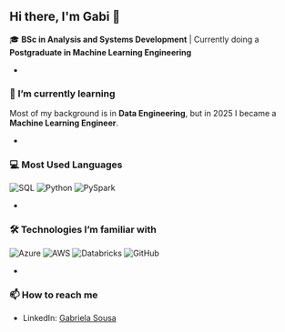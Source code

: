 ## Hi there, I'm Gabi 👋

🎓 **BSc in Analysis and Systems Development** | Currently doing a **Postgraduate in Machine Learning Engineering**

-

### 🌱 I’m currently learning
Most of my background is in **Data Engineering**, but in 2025 I became a **Machine Learning Engineer**.

-

### 💻 Most Used Languages
![SQL](https://img.shields.io/badge/SQL-4479A1?style=for-the-badge&logo=sql&logoColor=white)
![Python](https://img.shields.io/badge/Python-3776AB?style=for-the-badge&logo=python&logoColor=white)
![PySpark](https://img.shields.io/badge/PySpark-FF0000?style=for-the-badge&logo=apache-spark&logoColor=white)

-

### 🛠 Technologies I’m familiar with
![Azure](https://img.shields.io/badge/Azure-0078D4?style=for-the-badge&logo=microsoft-azure&logoColor=white)
![AWS](https://img.shields.io/badge/AWS-232F3E?style=for-the-badge&logo=amazon-aws&logoColor=white)
![Databricks](https://img.shields.io/badge/Databricks-FF0066?style=for-the-badge&logo=databricks&logoColor=white)
![GitHub](https://img.shields.io/badge/GitHub-181717?style=for-the-badge&logo=github&logoColor=white)

-

### 📫 How to reach me
- LinkedIn: [Gabriela Sousa](https://www.linkedin.com/in/gabriela-sousa-392942163)
